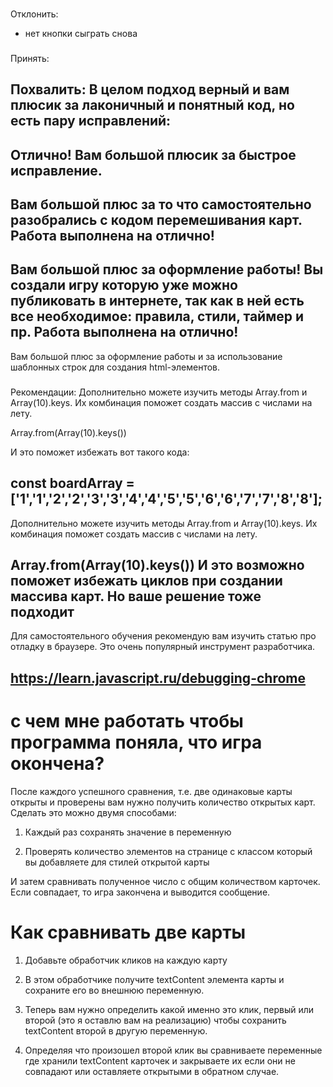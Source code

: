 ###
Отклонить:
- нет кнопки сыграть снова

###
Принять:

###
Похвалить:
В целом подход верный и вам плюсик за лаконичный и понятный код, но есть пару исправлений:
---
Отлично! Вам большой плюсик за быстрое исправление.
---
Вам большой плюс за то что самостоятельно разобрались с кодом перемешивания карт. Работа выполнена на отлично!
---
Вам большой плюс за оформление работы! Вы создали игру которую уже можно публиковать в интернете, так как в ней есть все необходимое: правила, стили, таймер и пр. Работа выполнена на отлично!
---
Вам большой плюс за оформление работы и за использование шаблонных строк для создания html-элементов.

###
Рекомендации:
Дополнительно можете изучить методы Array.from и Array(10).keys. Их комбинация поможет создать массив с числами на лету.

Array.from(Array(10).keys())

И это поможет избежать вот такого кода:

const boardArray = ['1','1','2','2','3','3','4','4','5','5','6','6','7','7','8','8'];
---
Дополнительно можете изучить методы Array.from и Array(10).keys. Их комбинация поможет создать массив с числами на лету.

Array.from(Array(10).keys())
И это возможно поможет избежать циклов при создании массива карт. Но ваше решение тоже подходит
---
Для самостоятельного обучения рекомендую вам изучить статью про отладку в браузере. Это очень популярный инструмент разработчика.

https://learn.javascript.ru/debugging-chrome
---


# с чем мне работать чтобы программа поняла, что игра окончена?

После каждого успешного сравнения, т.е. две одинаковые карты открыты и проверены вам нужно получить количество открытых карт.  Сделать это можно двумя способами:

1. Каждый раз сохранять значение в переменную

2. Проверять количество элементов на странице с классом который вы добавляете для стилей открытой карты

И затем сравнивать полученное число с общим количеством карточек. Если совпадает, то игра закончена и выводится сообщение.

# Как сравнивать две карты

1. Добавьте обработчик кликов на каждую карту

2. В этом обработчике получите textContent элемента карты и сохраните его во внешнюю переменную.

3. Теперь вам нужно определить какой именно это клик, первый или второй (это я оставлю вам на реализацию) чтобы сохранить textContent второй в другую переменную.

4. Определяя что произошел второй клик вы сравниваете переменные где хранили textContent карточек и закрываете их если они не совпадают или оставляете открытыми в обратном случае.
